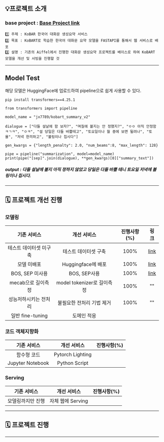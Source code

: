 
## 💡프로젝트 소개
###  base project : [Base Project link](https://github.com/AIFFEL-NLP-PROJECT/Aiffelthon)
```
1️⃣ 주제 : KoBAR 한국어 대화문 생성요약 서비스
2️⃣ 목표 : KoBART로 학습한 한국어 대화문 요약 모델을 FASTAPI를 통해서 웹 서비스로 배포
3️⃣ 설명 : 기존의 Aiffel에서 진행한 대화문 생성요약 프로젝트를 베이스로 하여 KoBART 모델을 개선 및 서빙을 진행할 것 
```

---
## Model Test
해당 모델은 HuggingFace에 업로드하여 pipeline으로 쉽게 사용할 수 있다.
```
pip install transformers==4.25.1
```
```
from transformers import pipeline

model_name = "jx7789/kobart_summary_v2"

dialogue = ["다들 설날에 함 보자?", "며칠에 볼지는 안 정했지?", "ㅇㅇ 아직 안정함ㅋㄱㅋ", "ㅇㅋ", "설 당일은 다들 바쁠테고", "토요일이나 월 중에 보면 될려나", "토욜", "저녁 한끼하고", "볼링이나 칩시다"]

gen_kwargs = {"length_penalty": 2.0, "num_beams":8, "max_length": 128}

pipe = pipeline("summarization", model=model_name)
print(pipe("[sep]".join(dialogue), **gen_kwargs)[0]["summary_text"])
```
##### output : 다들 설날에 볼지 아직 정하지 않았고 당일은 다들 바쁠 테니 토요일 저녁에 볼링이나 칩시다.

---
## 🗓️ 프로젝트 개선 진행
### 모델링
|기존 서비스|개선 서비스|진행사항(%)|링크|
|:---------:|:----------:|:------:|:------:|
|테스트 데이터셋 미구축|테스트 데이터셋 구축|100%|[link](https://github.com/jx-dohwan/KoBART_generation_summary_service/blob/main/kobart_summary.ipynb)|
|모델 미배포|Huggingface에 배포|100%|[link](https://github.com/jx-dohwan/KoBART_generation_summary_service/blob/main/KoBART_Summary_v2_Test.ipynb)|
|BOS, SEP 미사용|BOS, SEP사용|100%|[link](https://github.com/jx-dohwan/KoBART_generation_summary_service/blob/main/KoBART_Summary_v2.ipynb)|
|mecab으로 길이측정|model tokenizer로 길이측정|100%|""|
|성능저하시키는 전처리|불필요한 전처리 기법 제거|100%|""|
|일반 fine-tuning|도메인 적응|||

### 코드 객체지향화
|기존 서비스|개선 서비스|진행사항(%)|
|:---------:|:----------:|:------:|
|함수형 코드|Pytorch Lighting||
|Jupyter Notebook|Python Script||

### Serving
|기존 서비스|개선 서비스|진행사항(%)|
|:---------:|:----------:|:------:|
|모델링까지만 진행|자체 웹에 Serving||
---

## 🗓️ 프로젝트 진행

---

